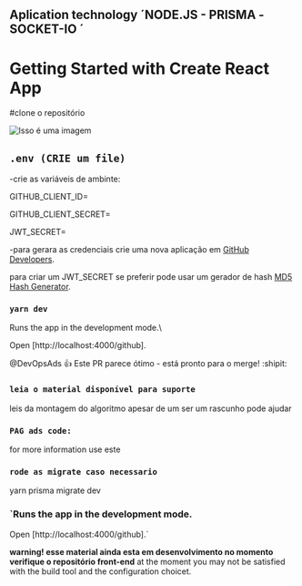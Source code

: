 

## Aplication technology ´NODE.JS - PRISMA -SOCKET-IO ´
# Getting Started with Create React App

#clone o repositório

![Isso é uma imagem](https://poiemaweb.com/img/socketio-logo.png)



## `.env (CRIE um file)`
-crie as variáveis de ambinte:

GITHUB_CLIENT_ID=

GITHUB_CLIENT_SECRET=

JWT_SECRET=

-para gerara as credenciais crie uma nova aplicação em   [GitHub Developers](https://github.com/settings/developers). 

para criar um JWT_SECRET se preferir pode usar um gerador de hash [MD5 Hash Generator](https://www.md5hashgenerator.com/). 


### `yarn dev`

Runs the app in the development mode.\

Open [http://localhost:4000/github].

@DevOpsAds :+1: Este PR parece ótimo - está pronto para o merge! :shipit:



### `leia o material disponível para suporte`

leis da montagem do algoritmo apesar de um ser um rascunho pode ajudar

### `PAG ads code: `

 for more information use este 

### `rode as migrate caso necessario`
yarn prisma migrate dev


### `Runs the app in the development mode.
Open [http://localhost:4000/github].`

**warning! esse material ainda esta em desenvolvimento no momento verifique o repositório front-end**
at the moment you may not be satisfied with the build tool and the configuration choicet.


